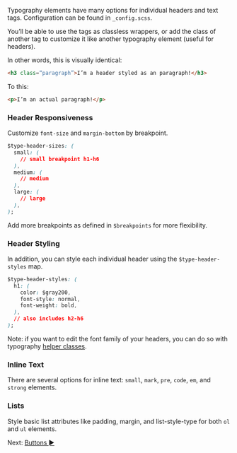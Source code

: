 Typography elements have many options for individual headers and text tags. Configuration can be found in `_config.scss`.

You’ll be able to use the tags as classless wrappers, or add the class of another tag to customize it like another typography element (useful for headers).

In other words, this is visually identical:

```html
<h3 class=“paragraph”>I’m a header styled as an paragraph!</h3>
```

To this:

```html
<p>I’m an actual paragraph!</p>
```

### Header Responsiveness

Customize `font-size` and `margin-bottom` by breakpoint.

```css
$type-header-sizes: (
  small: (
    // small breakpoint h1-h6
  ),
  medium: (
    // medium
  ),
  large: (
    // large
  ),
);
```

Add more breakpoints as defined in `$breakpoints` for more flexibility.

### Header Styling

In addition, you can style each individual header using the `$type-header-styles` map.

```css
$type-header-styles: (
  h1: (
    color: $gray200,
    font-style: normal,
    font-weight: bold,
  ),
  // also includes h2-h6
);
```

Note: if you want to edit the font family of your headers, you can do so with typography [helper classes](style-utilities).

### Inline Text

There are several options for inline text: `small`, `mark`, `pre`, `code`, `em`, and `strong` elements.

### Lists

Style basic list attributes like padding, margin, and list-style-type for both `ol` and `ul` elements.

Next: [Buttons ►](buttons)
